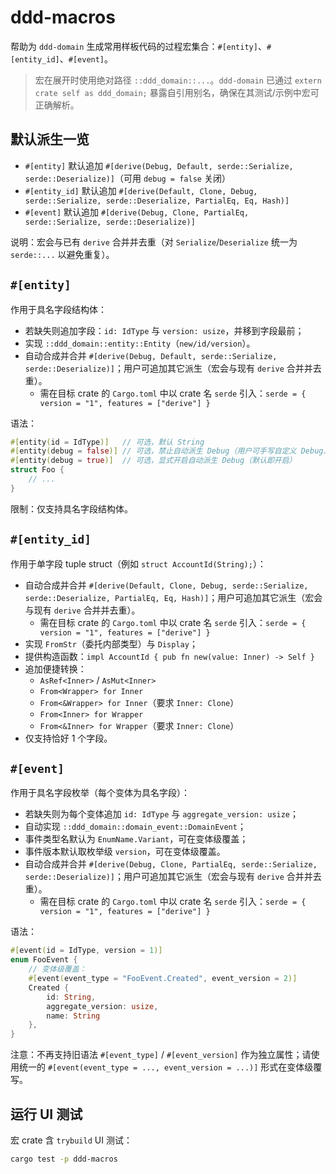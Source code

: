 # ddd-macros

帮助为 `ddd-domain` 生成常用样板代码的过程宏集合：`#[entity]`、`#[entity_id]`、`#[event]`。

> 宏在展开时使用绝对路径 `::ddd_domain::...`。`ddd-domain` 已通过 `extern crate self as ddd_domain;` 暴露自引用别名，确保在其测试/示例中宏可正确解析。

## 默认派生一览

- `#[entity]` 默认追加 `#[derive(Debug, Default, serde::Serialize, serde::Deserialize)]`（可用 `debug = false` 关闭）
- `#[entity_id]` 默认追加 `#[derive(Default, Clone, Debug, serde::Serialize, serde::Deserialize, PartialEq, Eq, Hash)]`
- `#[event]` 默认追加 `#[derive(Debug, Clone, PartialEq, serde::Serialize, serde::Deserialize)]`

说明：宏会与已有 `derive` 合并并去重（对 `Serialize`/`Deserialize` 统一为 `serde::...` 以避免重复）。

## `#[entity]`

作用于具名字段结构体：

- 若缺失则追加字段：`id: IdType` 与 `version: usize`，并移到字段最前；
- 实现 `::ddd_domain::entity::Entity`（`new/id/version`）。
- 自动合成并合并 `#[derive(Debug, Default, serde::Serialize, serde::Deserialize)]`；用户可追加其它派生（宏会与现有 `derive` 合并并去重）。
  - 需在目标 crate 的 `Cargo.toml` 中以 crate 名 `serde` 引入：`serde = { version = "1", features = ["derive"] }`

语法：

```rust
#[entity(id = IdType)]   // 可选，默认 String
#[entity(debug = false)] // 可选，禁止自动派生 Debug（用户可手写自定义 Debug）
#[entity(debug = true)]  // 可选，显式开启自动派生 Debug（默认即开启）
struct Foo {
    // ...
}
```

限制：仅支持具名字段结构体。

## `#[entity_id]`

作用于单字段 tuple struct（例如 `struct AccountId(String);`）：

- 自动合成并合并 `#[derive(Default, Clone, Debug, serde::Serialize, serde::Deserialize, PartialEq, Eq, Hash)]`；用户可追加其它派生（宏会与现有 `derive` 合并并去重）。
  - 需在目标 crate 的 `Cargo.toml` 中以 crate 名 `serde` 引入：`serde = { version = "1", features = ["derive"] }`
- 实现 `FromStr`（委托内部类型）与 `Display`；
- 提供构造函数：`impl AccountId { pub fn new(value: Inner) -> Self }`
- 追加便捷转换：
  - `AsRef<Inner>` / `AsMut<Inner>`
  - `From<Wrapper> for Inner`
  - `From<&Wrapper> for Inner`（要求 `Inner: Clone`）
  - `From<Inner> for Wrapper`
  - `From<&Inner> for Wrapper`（要求 `Inner: Clone`）
- 仅支持恰好 1 个字段。

## `#[event]`

作用于具名字段枚举（每个变体为具名字段）：

- 若缺失则为每个变体追加 `id: IdType` 与 `aggregate_version: usize`；
- 自动实现 `::ddd_domain::domain_event::DomainEvent`；
- 事件类型名默认为 `EnumName.Variant`，可在变体级覆盖；
- 事件版本默认取枚举级 `version`，可在变体级覆盖。
- 自动合成并合并 `#[derive(Debug, Clone, PartialEq, serde::Serialize, serde::Deserialize)]`；用户可追加其它派生（宏会与现有 `derive` 合并并去重）。
  - 需在目标 crate 的 `Cargo.toml` 中以 crate 名 `serde` 引入：`serde = { version = "1", features = ["derive"] }`

语法：

```rust
#[event(id = IdType, version = 1)]
enum FooEvent {
    // 变体级覆盖：
    #[event(event_type = "FooEvent.Created", event_version = 2)]
    Created {
        id: String,
        aggregate_version: usize,
        name: String
    },
}
```

注意：不再支持旧语法 `#[event_type]` / `#[event_version]` 作为独立属性；请使用统一的 `#[event(event_type = ..., event_version = ...)]` 形式在变体级覆写。

## 运行 UI 测试

宏 crate 含 `trybuild` UI 测试：

```bash
cargo test -p ddd-macros
```
